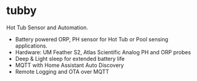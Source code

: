 # tubby
Hot Tub Sensor and Automation. 

- Battery powered ORP, PH sensor for Hot Tub or Pool sensing applications.
- Hardware: UM Feather S2,  Atlas Scientific Analog PH and ORP probes
- Deep & Light sleep for extended battery life
- MQTT with Home Assistant Auto Discovery
- Remote Logging and OTA over MQTT
